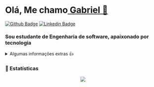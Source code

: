 <h1> Olá, Me chamo<a href="https://github.com/GabrielMeira01"> Gabriel 🚀</a></h1>

[![Github Badge](http://img.shields.io/badge/-Github-black?style=flat-square&logo=github&link=https://github.com/GabrielMeira01)](https://github.com/GabrielMeira01) 
[![Linkedin Badge](https://img.shields.io/badge/-LinkedIn-blue?style=flat-square&logo=Linkedin&logoColor=white&link=https://www.linkedin.com/in/hemanthkollipara/)](https://www.linkedin.com/in/gabriel-meira-de-oliveira-565a8a201/)

### Sou estudante de Engenharia de software, apaixonado por tecnologia

<details>
  <summary>Algumas informações extras 👍</summary>
  
### 🖥️ Meu setup:
<div align="center">
  <img src="https://img.shields.io/badge/YouTube_Music-FF0000?style=for-the-badge&logo=youtube-music&logoColor=white">
  <img src="https://img.shields.io/badge/Android-3DDC84?style=for-the-badge&logo=android&logoColor=white">
  <img src="https://img.shields.io/badge/Spotify-1ED760?&style=for-the-badge&logo=spotify&logoColor=white"></br>
  <img src="https://img.shields.io/badge/Windows-0078D6?style=for-the-badge&logo=windows&logoColor=white">
  <img src="https://img.shields.io/badge/Visual_Studio-5C2D91?style=for-the-badge&logo=visual%20studio&logoColor=white">
  <img src="https://img.shields.io/badge/Visual_Studio_Code-0078D4?style=for-the-badge&logo=visual%20studio%20code&logoColor=white">
</div>

### ⌨ Tecnologias:
<div align="center">
  <img src="https://img.shields.io/badge/.NET-5C2D91?style=for-the-badge&logo=.net&logoColor=white">
  <img src="https://img.shields.io/badge/C%23-239120?style=for-the-badge&logo=c-sharp&logoColor=white">
  <img src="https://img.shields.io/badge/Microsoft_SQL_Server-CC2927?style=for-the-badge&logo=microsoft-sql-server&logoColor=white"></br>
  <img src="https://img.shields.io/badge/HTML5-E34F26?style=for-the-badge&logo=html5&logoColor=white">
  <img src="https://img.shields.io/badge/CSS3-1572B6?style=for-the-badge&logo=css3&logoColor=white">
  <img src="https://img.shields.io/badge/JavaScript-323330?style=for-the-badge&logo=javascript&logoColor=F7DF1E">
  <img src="https://img.shields.io/badge/Bootstrap-563D7C?style=for-the-badge&logo=bootstrap&logoColor=white">
</div>
</details>

### 📄 Estatísticas 
<div align="center">
  <img align="center" src="https://github-readme-stats.vercel.app/api?username=GabrielMeira01&theme=blue-green" />
</div>
